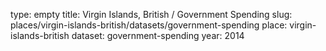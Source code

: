 type: empty
title: Virgin Islands, British / Government Spending
slug: places/virgin-islands-british/datasets/government-spending
place: virgin-islands-british
dataset: government-spending
year: 2014

